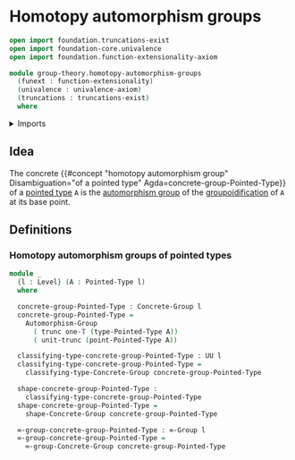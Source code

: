# Homotopy automorphism groups

```agda
open import foundation.truncations-exist
open import foundation-core.univalence
open import foundation.function-extensionality-axiom

module group-theory.homotopy-automorphism-groups
  (funext : function-extensionality)
  (univalence : univalence-axiom)
  (truncations : truncations-exist)
  where
```

<details><summary>Imports</summary>

```agda
open import foundation.truncation-levels
open import foundation.truncations funext univalence truncations
open import foundation.universe-levels

open import group-theory.automorphism-groups funext univalence truncations
open import group-theory.concrete-groups funext univalence truncations

open import higher-group-theory.higher-groups funext univalence truncations

open import structured-types.pointed-types
```

</details>

## Idea

The concrete
{{#concept "homotopy automorphism group" Disambiguation="of a pointed type" Agda=concrete-group-Pointed-Type}}
of a [pointed type](structured-types.pointed-types.md) `A` is the
[automorphism group](group-theory.automorphism-groups.md) of the
[groupoidification](foundation.truncations.md) of `A` at its base point.

## Definitions

### Homotopy automorphism groups of pointed types

```agda
module _
  {l : Level} (A : Pointed-Type l)
  where

  concrete-group-Pointed-Type : Concrete-Group l
  concrete-group-Pointed-Type =
    Automorphism-Group
      ( trunc one-𝕋 (type-Pointed-Type A))
      ( unit-trunc (point-Pointed-Type A))

  classifying-type-concrete-group-Pointed-Type : UU l
  classifying-type-concrete-group-Pointed-Type =
    classifying-type-Concrete-Group concrete-group-Pointed-Type

  shape-concrete-group-Pointed-Type :
    classifying-type-concrete-group-Pointed-Type
  shape-concrete-group-Pointed-Type =
    shape-Concrete-Group concrete-group-Pointed-Type

  ∞-group-concrete-group-Pointed-Type : ∞-Group l
  ∞-group-concrete-group-Pointed-Type =
    ∞-group-Concrete-Group concrete-group-Pointed-Type
```
